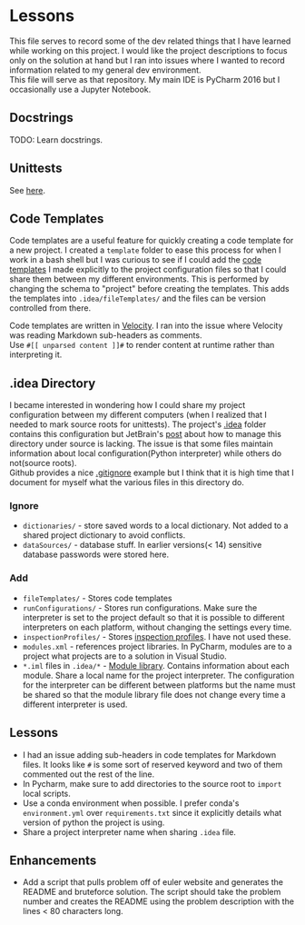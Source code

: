 # Lessons

This file serves to record some of the dev related things that I have learned 
while working on this project.
I would like the project descriptions to focus only on the solution at hand 
but I ran into issues where
I wanted to record information related to my general dev environment.  
This file will serve as that repository.
My main IDE is PyCharm 2016 but I occasionally use a Jupyter Notebook.

## Docstrings

TODO: Learn docstrings.

## Unittests

See [here](http://pythontesting.net/framework/unittest/unittest-introduction/). 

## Code Templates

Code templates are a useful feature for quickly creating a code template for
a new project.  I created a `template`
folder to ease this process for when I work in a bash shell but I was curious 
to see if I could add the 
[code templates](https://www.jetbrains.com/help/pycharm/2017.1/file-and-code-templates.html) 
I made explicitly to the
project configuration files so that I could share them between my different 
environments.  This is performed 
by changing the schema to "project" before creating the templates.  This 
adds the templates into 
`.idea/fileTemplates/` and the files can be version controlled from there.

Code templates are written in 
[Velocity](http://velocity.apache.org/engine/1.7/vtl-reference.html). 
I ran into
the issue where Velocity was reading Markdown sub-headers as comments.  
Use `#[[ unparsed content ]]#` to 
render content at runtime rather than interpreting it. 

## .idea Directory

I became interested in wondering how I could share my project configuration 
between my different computers
(when I realized that I needed to mark source roots for unittests).  The 
project's [.idea](https://www.jetbrains.com/help/pycharm/2017.1/project.html) 
folder contains this
configuration but JetBrain's 
[post](https://intellij-support.jetbrains.com/hc/en-us/articles/206544839) about
how to manage this directory under source is lacking.  The issue is that 
some files maintain information about local
configuration(Python interpreter) while others do not(source roots).  
Github provides a nice 
[.gitignore](https://github.com/github/gitignore/blob/master/Global/JetBrains.gitignore)
example but I think that it is high time that I document for myself 
what the various files in this directory do.

### Ignore

* `dictionaries/` - store saved words to a local dictionary.  Not added to 
    a shared project dictionary to 
    avoid conflicts.
* `dataSources/` - database stuff.  In earlier versions(< 14) sensitive 
    database passwords were stored here.

### Add

* `fileTemplates/` - Stores code templates
* `runConfigurations/` - Stores run configurations. Make sure the interpreter 
    is set to the project default so that
    it is possible to different interpreters on each platform, without 
    changing the settings every time.
* `inspectionProfiles/` - Stores 
    [inspection profiles](https://www.jetbrains.com/help/idea/2017.1/code-inspection.html#profiles).
    I have not used these.
* `modules.xml` - references project libraries.  In PyCharm, modules are to a 
    project what projects are to a solution
    in Visual Studio.
* `*.iml` files in `.idea/*` - 
    [Module library](http://www.jetbrains.org/intellij/sdk/docs/basics/project_structure.html).
    Contains information about each module. Share a local name for 
    the project interpreter.  The configuration for the interpreter can be 
    different between platforms but the
    name must be shared so that the module library file does not change every 
    time a different interpreter is used.

## Lessons

* I had an issue adding sub-headers in code templates for Markdown files.  It 
    looks like `#` is some sort of 
    reserved keyword and two of them commented out the rest of the line.
* In Pycharm, make sure to add directories to the source root to `import` 
    local scripts.
* Use a conda environment when possible.  I prefer conda's `environment.yml` 
    over `requirements.txt` since
    it explicitly details what version of python the project is using.
* Share a project interpreter name when sharing `.idea` file.

## Enhancements

* Add a script that pulls problem off of euler website and generates the
README and bruteforce solution. The script should take the problem number
and creates the README using the problem description with the lines < 80
characters long.